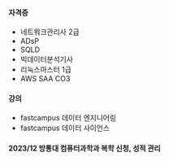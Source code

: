 #### 자격증
- 네트워크관리사 2급
- ADsP
- SQLD
- 빅데이터분석기사
- 리눅스마스터 1급
- AWS SAA CO3

#### 강의 
- fastcampus 데이터 엔지니어링
- fastcampus 데이터 사이언스

#### 2023/12 방통대 컴퓨터과학과 복학 신청, 성적 관리
